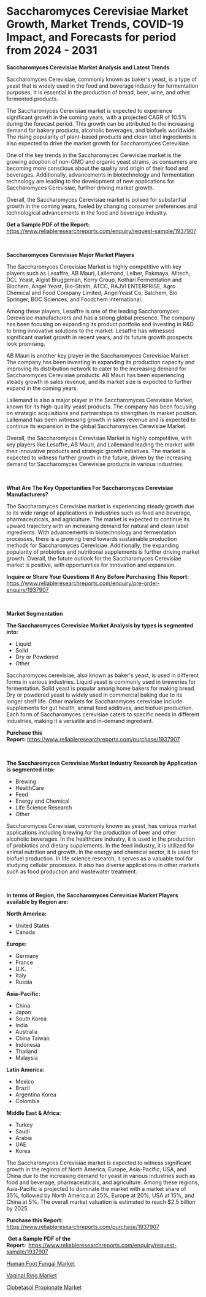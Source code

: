 <p><h1>Saccharomyces Cerevisiae Market Growth, Market Trends, COVID-19 Impact, and Forecasts for period from 2024 - 2031</h1></p><p><strong>Saccharomyces Cerevisiae Market Analysis and Latest Trends</strong></p>
<p><p>Saccharomyces Cerevisiae, commonly known as baker's yeast, is a type of yeast that is widely used in the food and beverage industry for fermentation purposes. It is essential in the production of bread, beer, wine, and other fermented products.</p><p>The Saccharomyces Cerevisiae market is expected to experience significant growth in the coming years, with a projected CAGR of 10.5% during the forecast period. This growth can be attributed to the increasing demand for bakery products, alcoholic beverages, and biofuels worldwide. The rising popularity of plant-based products and clean label ingredients is also expected to drive the market growth for Saccharomyces Cerevisiae.</p><p>One of the key trends in the Saccharomyces Cerevisiae market is the growing adoption of non-GMO and organic yeast strains, as consumers are becoming more conscious about the quality and origin of their food and beverages. Additionally, advancements in biotechnology and fermentation technology are leading to the development of new applications for Saccharomyces Cerevisiae, further driving market growth.</p><p>Overall, the Saccharomyces Cerevisiae market is poised for substantial growth in the coming years, fueled by changing consumer preferences and technological advancements in the food and beverage industry.</p></p>
<p><strong>Get a Sample PDF of the Report:&nbsp;</strong> <a href="https://www.reliableresearchreports.com/enquiry/request-sample/1937907">https://www.reliableresearchreports.com/enquiry/request-sample/1937907</a></p>
<p>&nbsp;</p>
<p><strong>Saccharomyces Cerevisiae Major Market Players</strong></p>
<p><p>The Saccharomyces Cerevisiae Market is highly competitive with key players such as Lesaffre, AB Mauri, Lallemand, Leiber, Pakmaya, Alltech, DCL Yeast, Algist Bruggeman, Kerry Group, Kothari Fermentation and Biochem, Angel Yeast, Bio-Strath, ATCC, RAJVI ENTERPRISE, Agro Chemical and Food Company Limited, AngelYeast Co, Balchem, Bio Springer, BOC Sciences, and Foodchem International.</p><p>Among these players, Lesaffre is one of the leading Saccharomyces Cerevisiae manufacturers and has a strong global presence. The company has been focusing on expanding its product portfolio and investing in R&D to bring innovative solutions to the market. Lesaffre has witnessed significant market growth in recent years, and its future growth prospects look promising.</p><p>AB Mauri is another key player in the Saccharomyces Cerevisiae Market. The company has been investing in expanding its production capacity and improving its distribution network to cater to the increasing demand for Saccharomyces Cerevisiae products. AB Mauri has been experiencing steady growth in sales revenue, and its market size is expected to further expand in the coming years.</p><p>Lallemand is also a major player in the Saccharomyces Cerevisiae Market, known for its high-quality yeast products. The company has been focusing on strategic acquisitions and partnerships to strengthen its market position. Lallemand has been witnessing growth in sales revenue and is expected to continue its expansion in the global Saccharomyces Cerevisiae Market.</p><p>Overall, the Saccharomyces Cerevisiae Market is highly competitive, with key players like Lesaffre, AB Mauri, and Lallemand leading the market with their innovative products and strategic growth initiatives. The market is expected to witness further growth in the future, driven by the increasing demand for Saccharomyces Cerevisiae products in various industries.</p></p>
<p>&nbsp;</p>
<p><strong>What Are The Key Opportunities For Saccharomyces Cerevisiae Manufacturers?</strong></p>
<p><p>The Saccharomyces Cerevisiae market is experiencing steady growth due to its wide range of applications in industries such as food and beverage, pharmaceuticals, and agriculture. The market is expected to continue its upward trajectory with an increasing demand for natural and clean label ingredients. With advancements in biotechnology and fermentation processes, there is a growing trend towards sustainable production methods for Saccharomyces Cerevisiae. Additionally, the expanding popularity of probiotics and nutritional supplements is further driving market growth. Overall, the future outlook for the Saccharomyces Cerevisiae market is positive, with opportunities for innovation and expansion.</p></p>
<p><strong>Inquire or Share Your Questions If Any Before Purchasing This Report:</strong> <a href="https://www.reliableresearchreports.com/enquiry/pre-order-enquiry/1937907">https://www.reliableresearchreports.com/enquiry/pre-order-enquiry/1937907</a></p>
<p>&nbsp;</p>
<p><strong>Market Segmentation</strong></p>
<p><strong>The Saccharomyces Cerevisiae Market Analysis by types is segmented into:</strong></p>
<p><ul><li>Liquid</li><li>Solid</li><li>Dry or Powdered</li><li>Other</li></ul></p>
<p><p>Saccharomyces cerevisiae, also known as baker's yeast, is used in different forms in various industries. Liquid yeast is commonly used in breweries for fermentation. Solid yeast is popular among home bakers for making bread. Dry or powdered yeast is widely used in commercial baking due to its longer shelf life. Other markets for Saccharomyces cerevisiae include supplements for gut health, animal feed additives, and biofuel production. Each form of Saccharomyces cerevisiae caters to specific needs in different industries, making it a versatile and in-demand ingredient.</p></p>
<p><strong>Purchase this Report:&nbsp;</strong><a href="https://www.reliableresearchreports.com/purchase/1937907">https://www.reliableresearchreports.com/purchase/1937907</a></p>
<p>&nbsp;</p>
<p><strong>The Saccharomyces Cerevisiae Market Industry Research by Application is segmented into:</strong></p>
<p><ul><li>Brewing</li><li>HealthCare</li><li>Feed</li><li>Energy and Chemical</li><li>Life Science Research</li><li>Other</li></ul></p>
<p><p>Saccharomyces Cerevisiae, commonly known as yeast, has various market applications including brewing for the production of beer and other alcoholic beverages. In the healthcare industry, it is used in the production of probiotics and dietary supplements. In the feed industry, it is utilized for animal nutrition and growth. In the energy and chemical sector, it is used for biofuel production. In life science research, it serves as a valuable tool for studying cellular processes. It also has diverse applications in other markets such as food production and wastewater treatment.</p></p>
<p>&nbsp;</p>
<p><strong>In terms of Region, the Saccharomyces Cerevisiae Market Players available by Region are:</strong></p>
<p>
    <p> <strong> North America: </strong>
        <ul>
            <li>United States</li>
            <li>Canada</li>
        </ul>
        </p> 
    <p> <strong> Europe: </strong>
        <ul>
            <li>Germany</li>
            <li>France</li>
            <li>U.K.</li>
            <li>Italy</li>
            <li>Russia</li>
        </ul>
        </p> 
    <p> <strong> Asia-Pacific: </strong>
        <ul>
            <li>China</li>
            <li>Japan</li>
            <li>South Korea</li>
            <li>India</li>
            <li>Australia</li>
            <li>China Taiwan</li>
            <li>Indonesia</li>
            <li>Thailand</li>
            <li>Malaysia</li>
        </ul>
        </p> 
    <p> <strong> Latin America: </strong>
        <ul>
            <li>Mexico</li>
            <li>Brazil</li>
            <li>Argentina Korea</li>
            <li>Colombia</li>
        </ul>
        </p> 
    <p> <strong> Middle East & Africa: </strong>
        <ul>
            <li>Turkey</li>
            <li>Saudi</li>
            <li>Arabia</li>
            <li>UAE</li>
            <li>Korea</li>
        </ul>
    </p>
    </p>
<p><p>The Saccharomyces Cerevisiae market is expected to witness significant growth in the regions of North America, Europe, Asia-Pacific, USA, and China due to the increasing demand for yeast in various industries such as food and beverage, pharmaceuticals, and agriculture. Among these regions, Asia-Pacific is projected to dominate the market with a market share of 35%, followed by North America at 25%, Europe at 20%, USA at 15%, and China at 5%. The overall market valuation is estimated to reach $2.5 billion by 2025.</p></p>
<p><strong>Purchase this Report: </strong><a href="https://www.reliableresearchreports.com/purchase/1937907">https://www.reliableresearchreports.com/purchase/1937907</a></p>
<p>&nbsp;<strong>Get a Sample PDF of the Report:&nbsp;&nbsp;</strong><a href="https://www.reliableresearchreports.com/enquiry/request-sample/1937907">https://www.reliableresearchreports.com/enquiry/request-sample/1937907</a></p>
<p><strong></strong></p>
<p><p><a href="https://view.publitas.com/reportprime-1/human-foot-fungal-market-furnish-information-about-market-size-market-share-market-dynamics-and-projections-spanning-from-2023-to-2030/">Human Foot Fungal Market</a></p><p><a href="https://view.publitas.com/reportprime-1/vaginal-ring-market-research-report-provides-critical-insights-that-can-help-shape-business-development-and-investment-strategies/">Vaginal Ring Market</a></p><p><a href="https://view.publitas.com/reportprime-1/global-clobetasol-propionate-market-by-types-applications-and-major-players-with-regional-growth-rate-analysis-and-development-situation-from-2023-to-2030/">Clobetasol Propionate Market</a></p></p>